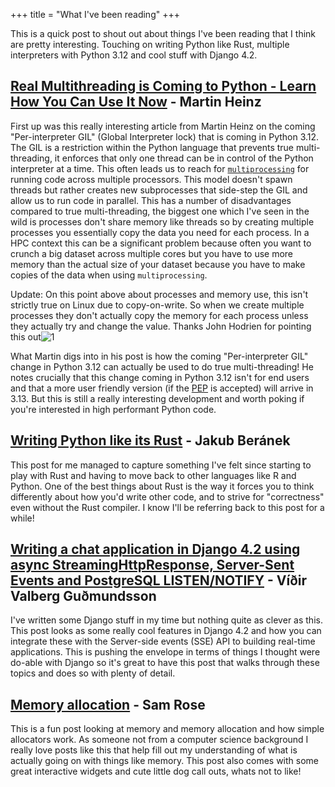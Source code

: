 +++
title = "What I've been reading"
+++

This is a quick post to shout out about things I've been reading that I think
are pretty interesting. Touching on writing Python like Rust, multiple
interpreters with Python 3.12 and cool stuff with Django 4.2.

<!-- more -->

## [Real Multithreading is Coming to Python - Learn How You Can Use It Now](https://martinheinz.dev/blog/97) - Martin Heinz

First up was this really interesting article from Martin
Heinz on the coming "Per-interpreter GIL" (Global Interpreter lock) that is
coming in Python 3.12. The GIL is a restriction within the Python language that
prevents true multi-threading, it enforces that only one thread can be in
control of the Python interpreter at a time. This often leads us to reach for
[`multiprocessing`](https://docs.python.org/3/library/multiprocessing.html#module-multiprocessing)
for running code across multiple processors. This model doesn't spawn threads
but rather creates new subprocesses that side-step the GIL and allow us to run
code in parallel. This has a number of disadvantages compared to true
multi-threading, the biggest one which I've seen in the wild is processes don't
share memory like threads so by creating multiple processes you essentially copy
the data you need for each process. In a HPC context this can be a significant
problem because often you want to crunch a big dataset across multiple cores but
you have to use more memory than the actual size of your dataset because you
have to make copies of the data when using `multiprocessing`.

Update: On this point above about processes and memory use, this isn't strictly
true on Linux due to copy-on-write. So when we create multiple processes they
don't actually copy the memory for each process unless they actually try and
change the value. Thanks John Hodrien for pointing this out![1]

What Martin digs into in his post is how the coming "Per-interpreter GIL" change
in Python 3.12 can actually be used to do true multi-threading! He notes
crucially that this change coming in Python 3.12 isn't for end users and that a
more user friendly version (if the [PEP](https://peps.python.org/pep-0554/) is
accepted) will arrive in 3.13. But this is still a really interesting
development and worth poking if you're interested in high performant Python code.


## [Writing Python like its Rust](https://kobzol.github.io/rust/python/2023/05/20/writing-python-like-its-rust.html) - Jakub Beránek 

This post for me managed to capture something I've felt since starting to play
with Rust and having to move back to other languages like R and Python. One of
the best things about Rust is the way it forces you to think differently about
how you'd write other code, and to strive for "correctness" even without the
Rust compiler. I know I'll be referring back to this post for a while!

## [Writing a chat application in Django 4.2 using async StreamingHttpResponse, Server-Sent Events and PostgreSQL LISTEN/NOTIFY](https://valberg.dk/django-sse-postgresql-listen-notify.html) - Víðir Valberg Guðmundsson

I've written some Django stuff in my time but nothing quite as clever as this.
This post looks as some really cool features in Django 4.2 and how you can
integrate these with the Server-side events (SSE) API to building real-time applications. 
This is pushing the envelope in terms of things I thought were do-able with
Django so it's great to have this post that walks through these topics and does
so with plenty of detail.

## [Memory allocation](https://samwho.dev/memory-allocation/) - Sam Rose

This is a fun post looking at memory and memory allocation and how simple
allocators work. As someone not from a computer science background I really love
posts like this that help fill out my understanding of what is actually going on
with things like memory. This post also comes with some great interactive
widgets and cute little dog call outs, whats not to like! 

[1]: https://twitter.com/johnhodrien/status/1662824749930627073
